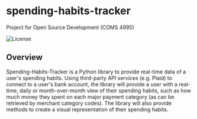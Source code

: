 # spending-habits-tracker
Project for Open Source Development (COMS 4995)

![License](https://img.shields.io/github/license/uyozulku/spending-habits-tracker)

## Overview
Spending-Habits-Tracker is a Python library to provide real-time data of a user's spending habits. Using third-party API services (e.g. Plaid) to connect to a user's bank account, the library will provide a user with a real-time, daily or month-over-month view of their spending habits, such as how much money they spent on each major payment category (as can be retrieved by merchant category codes). The library will also provide methods to create a visual representation of their spending habits.
